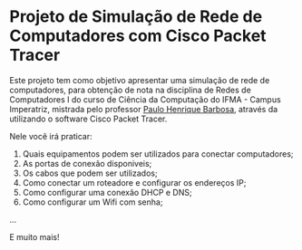 # Projeto de Simulação de Rede de Computadores com Cisco Packet Tracer
Este projeto tem como objetivo apresentar uma simulação de rede de computadores, para obtenção de nota na disciplina de Redes de Computadores I do curso de Ciência da Computação do IFMA - Campus Imperatriz, mistrada pelo professor [Paulo Henrique Barbosa](https://github.com/agenteph), através da utilizando o software Cisco Packet Tracer.

Nele você irá praticar:

1. Quais equipamentos podem ser utilizados para conectar computadores;
2. As portas de conexão disponiveis;
3. Os cabos que podem ser utilizados;
4. Como conectar um roteadore e configurar os endereços IP;
5. Como configurar uma conexão DHCP e DNS;
6. Como configurar um Wifi com senha;

...

E muito mais!


